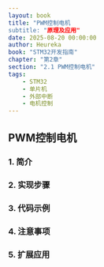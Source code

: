```yaml
---
layout: book
title: "PWM控制电机
subtitle: "原理及应用"
date: 2025-08-20 00:00:00
author: Heureka
book: "STM32开发指南"
chapter: "第2章"
section: "2.1 PWM控制电机"
tags: 
    - STM32
    - 单片机
    - 外部中断
    - 电机控制
---
```


## PWM控制电机

### 1. 简介

### 2. 实现步骤

### 3. 代码示例

### 4. 注意事项

### 5. 扩展应用
